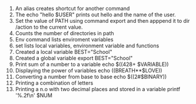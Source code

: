 1) An alias creates shortcut for another command
2) The echo "hello $USER" prints out hello and the name of the user.
3) Set the value of PATH using command export and then apppend it to dir /action to the current value.
4) Counts the number of directories in path
5) Env command lists enviroment variables
6) set lists local variables, environment variable and functions
7) Created a local variable BEST="School"
8) Created a global variable export BEST="School"
9) Print sum of a number to a variable echo $((428+ $VARIABLE))
10) Displaying the power of variables echo $(($BREATH**$LOVE))
11) Converting a number from base to base echo $((2#$BINARY))
12) Printing a combination of letters
13) Printing a n.o with two decimal places and stored in a variable printf '%.2f\n' $NUM
